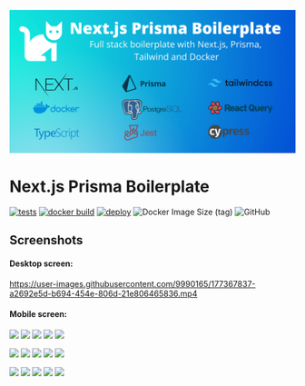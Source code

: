 <p align="center"><img src="docs/readme-assets/banner-1280x640-200kb.png"></p>

# Next.js Prisma Boilerplate

[![tests](https://github.com/nemanjam/nextjs-prisma-boilerplate/actions/workflows/tests.yml/badge.svg)](https://github.com/nemanjam/nextjs-prisma-boilerplate/actions/workflows/tests.yml)
[![docker build](https://github.com/nemanjam/nextjs-prisma-boilerplate/actions/workflows/build-docker-image.yml/badge.svg)](https://github.com/nemanjam/nextjs-prisma-boilerplate/actions/workflows/build-docker-image.yml)
[![deploy](https://github.com/nemanjam/nextjs-prisma-boilerplate/actions/workflows/deploy.yml/badge.svg)](https://github.com/nemanjam/nextjs-prisma-boilerplate/actions/workflows/deploy.yml)
![Docker Image Size (tag)](https://img.shields.io/docker/image-size/nemanjamitic/nextjs-prisma-boilerplate/latest?logo=docker)
![GitHub](https://img.shields.io/github/license/nemanjam/nextjs-prisma-boilerplate)

## Screenshots

#### Desktop screen:

https://user-images.githubusercontent.com/9990165/177367837-a2692e5d-b694-454e-806d-21e806465836.mp4

#### Mobile screen:

<p>
    <img width="150px" src="readme-assets/mobile-screens/Screenshot1.png">
    <img width="150px" src="readme-assets/mobile-screens/Screenshot2.png">
    <img width="150px" src="readme-assets/mobile-screens/Screenshot3.png">
    <img width="150px" src="readme-assets/mobile-screens/Screenshot4.png">
    <img width="150px" src="readme-assets/mobile-screens/Screenshot5.png">
</p>
<p>
    <img width="150px" src="readme-assets/mobile-screens/Screenshot6.png">
    <img width="150px" src="readme-assets/mobile-screens/Screenshot7.png">
    <img width="150px" src="readme-assets/mobile-screens/Screenshot8.png">
    <img width="150px" src="readme-assets/mobile-screens/Screenshot9.png">
    <img width="150px" src="readme-assets/mobile-screens/Screenshot10.png">
</p>
<p>
    <img width="150px" src="readme-assets/mobile-screens/Screenshot11.png">
    <img width="150px" src="readme-assets/mobile-screens/Screenshot12.png">
    <img width="150px" src="readme-assets/mobile-screens/Screenshot13.png">
    <img width="150px" src="readme-assets/mobile-screens/Screenshot14.png">
    <img width="150px" src="readme-assets/mobile-screens/Screenshot15.png">
</p>
